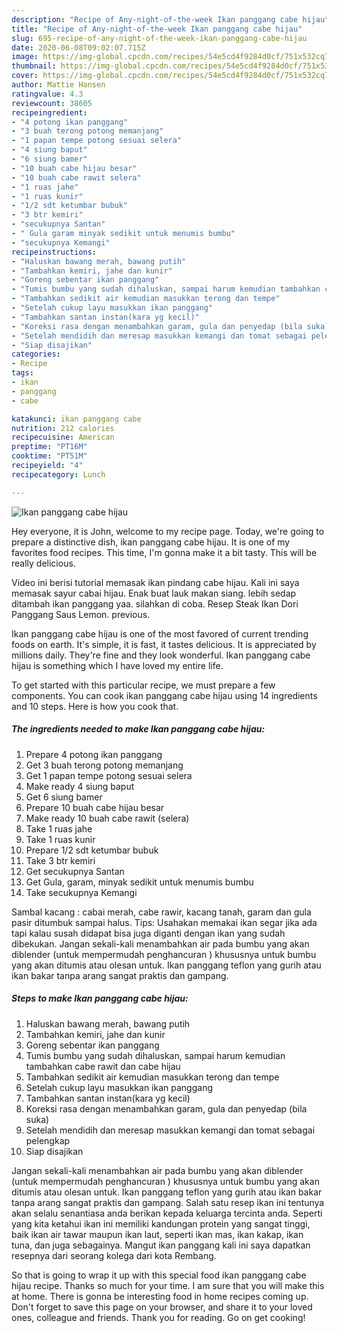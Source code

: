 ```yaml
---
description: "Recipe of Any-night-of-the-week Ikan panggang cabe hijau"
title: "Recipe of Any-night-of-the-week Ikan panggang cabe hijau"
slug: 695-recipe-of-any-night-of-the-week-ikan-panggang-cabe-hijau
date: 2020-06-08T09:02:07.715Z
image: https://img-global.cpcdn.com/recipes/54e5cd4f9284d0cf/751x532cq70/ikan-panggang-cabe-hijau-foto-resep-utama.jpg
thumbnail: https://img-global.cpcdn.com/recipes/54e5cd4f9284d0cf/751x532cq70/ikan-panggang-cabe-hijau-foto-resep-utama.jpg
cover: https://img-global.cpcdn.com/recipes/54e5cd4f9284d0cf/751x532cq70/ikan-panggang-cabe-hijau-foto-resep-utama.jpg
author: Mattie Hansen
ratingvalue: 4.3
reviewcount: 38605
recipeingredient:
- "4 potong ikan panggang"
- "3 buah terong potong memanjang"
- "1 papan tempe potong sesuai selera"
- "4 siung baput"
- "6 siung bamer"
- "10 buah cabe hijau besar"
- "10 buah cabe rawit selera"
- "1 ruas jahe"
- "1 ruas kunir"
- "1/2 sdt ketumbar bubuk"
- "3 btr kemiri"
- "secukupnya Santan"
- " Gula garam minyak sedikit untuk menumis bumbu"
- "secukupnya Kemangi"
recipeinstructions:
- "Haluskan bawang merah, bawang putih"
- "Tambahkan kemiri, jahe dan kunir"
- "Goreng sebentar ikan panggang"
- "Tumis bumbu yang sudah dihaluskan, sampai harum kemudian tambahkan cabe rawit dan cabe hijau"
- "Tambahkan sedikit air kemudian masukkan terong dan tempe"
- "Setelah cukup layu masukkan ikan panggang"
- "Tambahkan santan instan(kara yg kecil)"
- "Koreksi rasa dengan menambahkan garam, gula dan penyedap (bila suka)"
- "Setelah mendidih dan meresap masukkan kemangi dan tomat sebagai pelengkap"
- "Siap disajikan"
categories:
- Recipe
tags:
- ikan
- panggang
- cabe

katakunci: ikan panggang cabe 
nutrition: 212 calories
recipecuisine: American
preptime: "PT16M"
cooktime: "PT51M"
recipeyield: "4"
recipecategory: Lunch

---
```



![Ikan panggang cabe hijau](https://img-global.cpcdn.com/recipes/54e5cd4f9284d0cf/751x532cq70/ikan-panggang-cabe-hijau-foto-resep-utama.jpg)

Hey everyone, it is John, welcome to my recipe page. Today, we're going to prepare a distinctive dish, ikan panggang cabe hijau. It is one of my favorites food recipes. This time, I'm gonna make it a bit tasty. This will be really delicious.

Video ini berisi tutorial memasak ikan pindang cabe hijau. Kali ini saya memasak sayur cabai hijau. Enak buat lauk makan siang. lebih sedap ditambah ikan panggang yaa. silahkan di coba. Resep Steak Ikan Dori Panggang Saus Lemon. previous.

Ikan panggang cabe hijau is one of the most favored of current trending foods on earth. It's simple, it is fast, it tastes delicious. It is appreciated by millions daily. They're fine and they look wonderful. Ikan panggang cabe hijau is something which I have loved my entire life.


To get started with this particular recipe, we must prepare a few components. You can cook ikan panggang cabe hijau using 14 ingredients and 10 steps. Here is how you cook that.

<!--inarticleads1-->

##### The ingredients needed to make Ikan panggang cabe hijau:

1. Prepare 4 potong ikan panggang
1. Get 3 buah terong potong memanjang
1. Get 1 papan tempe potong sesuai selera
1. Make ready 4 siung baput
1. Get 6 siung bamer
1. Prepare 10 buah cabe hijau besar
1. Make ready 10 buah cabe rawit (selera)
1. Take 1 ruas jahe
1. Take 1 ruas kunir
1. Prepare 1/2 sdt ketumbar bubuk
1. Take 3 btr kemiri
1. Get secukupnya Santan
1. Get  Gula, garam, minyak sedikit untuk menumis bumbu
1. Take secukupnya Kemangi


Sambal kacang : cabai merah, cabe rawir, kacang tanah, garam dan gula pasir ditumbuk sampai halus. Tips: Usahakan memakai ikan segar jika ada tapi kalau susah didapat bisa juga diganti dengan ikan yang sudah dibekukan. Jangan sekali-kali menambahkan air pada bumbu yang akan diblender (untuk mempermudah penghancuran ) khususnya untuk bumbu yang akan ditumis atau olesan untuk. Ikan panggang teflon yang gurih atau ikan bakar tanpa arang sangat praktis dan gampang. 

<!--inarticleads2-->

##### Steps to make Ikan panggang cabe hijau:

1. Haluskan bawang merah, bawang putih
1. Tambahkan kemiri, jahe dan kunir
1. Goreng sebentar ikan panggang
1. Tumis bumbu yang sudah dihaluskan, sampai harum kemudian tambahkan cabe rawit dan cabe hijau
1. Tambahkan sedikit air kemudian masukkan terong dan tempe
1. Setelah cukup layu masukkan ikan panggang
1. Tambahkan santan instan(kara yg kecil)
1. Koreksi rasa dengan menambahkan garam, gula dan penyedap (bila suka)
1. Setelah mendidih dan meresap masukkan kemangi dan tomat sebagai pelengkap
1. Siap disajikan


Jangan sekali-kali menambahkan air pada bumbu yang akan diblender (untuk mempermudah penghancuran ) khususnya untuk bumbu yang akan ditumis atau olesan untuk. Ikan panggang teflon yang gurih atau ikan bakar tanpa arang sangat praktis dan gampang. Salah satu resep ikan ini tentunya akan selalu senantiasa anda berikan kepada keluarga tercinta anda. Seperti yang kita ketahui ikan ini memiliki kandungan protein yang sangat tinggi, baik ikan air tawar maupun ikan laut, seperti ikan mas, ikan kakap, ikan tuna, dan juga sebagainya. Mangut ikan panggang kali ini saya dapatkan resepnya dari seorang kolega dari kota Rembang. 

So that is going to wrap it up with this special food ikan panggang cabe hijau recipe. Thanks so much for your time. I am sure that you will make this at home. There is gonna be interesting food in home recipes coming up. Don't forget to save this page on your browser, and share it to your loved ones, colleague and friends. Thank you for reading. Go on get cooking!
